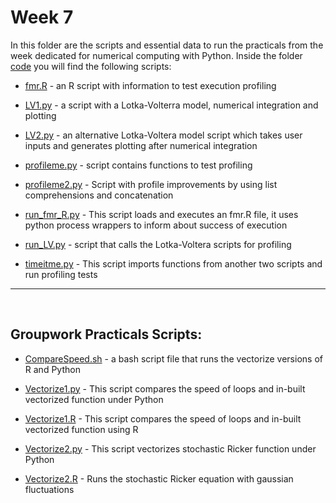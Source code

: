
# Week 7

In this folder are the scripts and essential data to run the practicals from the week dedicated for numerical computing with Python. Inside the folder [code](https://github.com/vitorlcferreira/CMEECourseWork/tree/master/week7/code) you will find the following scripts:

- [fmr.R](https://github.com/vitorlcferreira/CMEECourseWork/blob/master/week7/code/fmr.R) - an R script with information to test execution profiling

- [LV1.py](https://github.com/vitorlcferreira/CMEECourseWork/blob/master/week7/code/LV1.py) - a script with a Lotka-Volterra model, numerical integration and plotting

- [LV2.py](https://github.com/vitorlcferreira/CMEECourseWork/blob/master/week7/code/LV2.py) - an alternative Lotka-Voltera model script which takes user inputs and generates plotting after numerical integration 

- [profileme.py](https://github.com/vitorlcferreira/CMEECourseWork/blob/master/week7/code/profileme.py) - script contains functions to test profiling

- [profileme2.py](https://github.com/vitorlcferreira/CMEECourseWork/blob/master/week7/code/profileme2.py) - Script with profile improvements by using list comprehensions and concatenation

- [run_fmr_R.py](https://github.com/vitorlcferreira/CMEECourseWork/blob/master/week7/code/run_fmr_R.py) - This script loads and executes an fmr.R file, it uses python process wrappers to inform about success of execution

- [run_LV.py](https://github.com/vitorlcferreira/CMEECourseWork/blob/master/week7/code/run_LV.py) - script that calls the Lotka-Voltera scripts for profiling

- [timeitme.py](https://github.com/vitorlcferreira/CMEECourseWork/blob/master/week7/code/timeitme.py) - This script imports functions from another two scripts and run profiling tests


---
<br>

## Groupwork Practicals Scripts:

- [CompareSpeed.sh](https://github.com/vitorlcferreira/CMEECourseWork/blob/master/week7/code/CompareSpeed.sh) - a bash script file that runs the vectorize versions of R and Python

- [Vectorize1.py](https://github.com/vitorlcferreira/CMEECourseWork/blob/master/week7/code/Vectorize1.py) - This script compares the speed of loops and in-built vectorized function under Python

- [Vectorize1.R](https://github.com/vitorlcferreira/CMEECourseWork/blob/master/week7/code/Vectorize1.R) - This script compares the speed of loops and in-built vectorized function using R

- [Vectorize2.py](https://github.com/vitorlcferreira/CMEECourseWork/blob/master/week7/code/Vectorize2.py) - This script vectorizes stochastic Ricker function under Python

- [Vectorize2.R](https://github.com/vitorlcferreira/CMEECourseWork/blob/master/week7/code/Vectorize2.R) - Runs the stochastic Ricker equation with gaussian fluctuations
